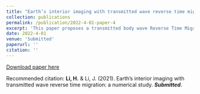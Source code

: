```yaml
---
title: "Earth’s interior imaging with transmitted wave reverse time migration: a numerical study"
collection: publications
permalink: /publication/2022-4-01-paper-4
excerpt: 'This paper proposes a transmitted body wave Reverse Time Migration method.'
date: 2022-4-01
venue: 'Submitted'
paperurl: ''
citation: ''
---
```

[Download paper here]()

Recommended citation: **Li, H.** & Li, J. (2021). Earth’s interior imaging with transmitted wave reverse time migration: a numerical study. ***Submitted***.

